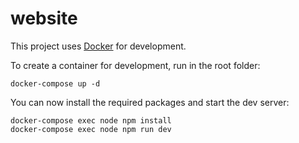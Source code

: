 # website

This project uses [Docker](https://www.docker.com/) for development.

To create a container for development, run in the root folder:
```shell
docker-compose up -d
```

You can now install the required packages and start the dev server:
```shell
docker-compose exec node npm install
docker-compose exec node npm run dev
```